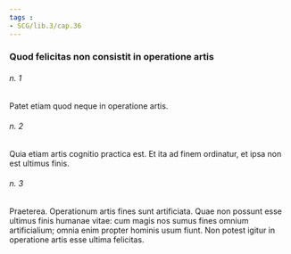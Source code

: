 ```yaml
---
tags : 
- SCG/lib.3/cap.36
---
```


### Quod felicitas non consistit in operatione artis

###### n. 1
Patet etiam quod neque in operatione artis.

###### n. 2
Quia etiam artis cognitio practica est. Et ita ad finem ordinatur, et ipsa non est ultimus finis.

###### n. 3
Praeterea. Operationum artis fines sunt artificiata. Quae non possunt esse ultimus finis humanae vitae: cum magis nos sumus fines omnium artificialium; omnia enim propter hominis usum fiunt. Non potest igitur in operatione artis esse ultima felicitas.

